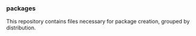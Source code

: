 ### packages

This repository contains files necessary for package creation, grouped by distribution.

